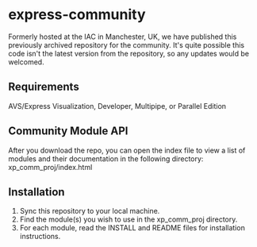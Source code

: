 # express-community
Formerly hosted at the IAC in Manchester, UK, we have published this previously archived repository for the community. It's quite possible this code isn't the latest version from the repository, so any updates would be welcomed.

## Requirements

AVS/Express Visualization, Developer, Multipipe, or Parallel Edition

## Community Module API
After you download the repo, you can open the index file to view a list of modules and their documentation in the following directory: xp_comm_proj/index.html

## Installation

1. Sync this repository to your local machine.
2. Find the module(s) you wish to use in the xp_comm_proj directory.
3. For each module, read the INSTALL and README files for installation instructions.
